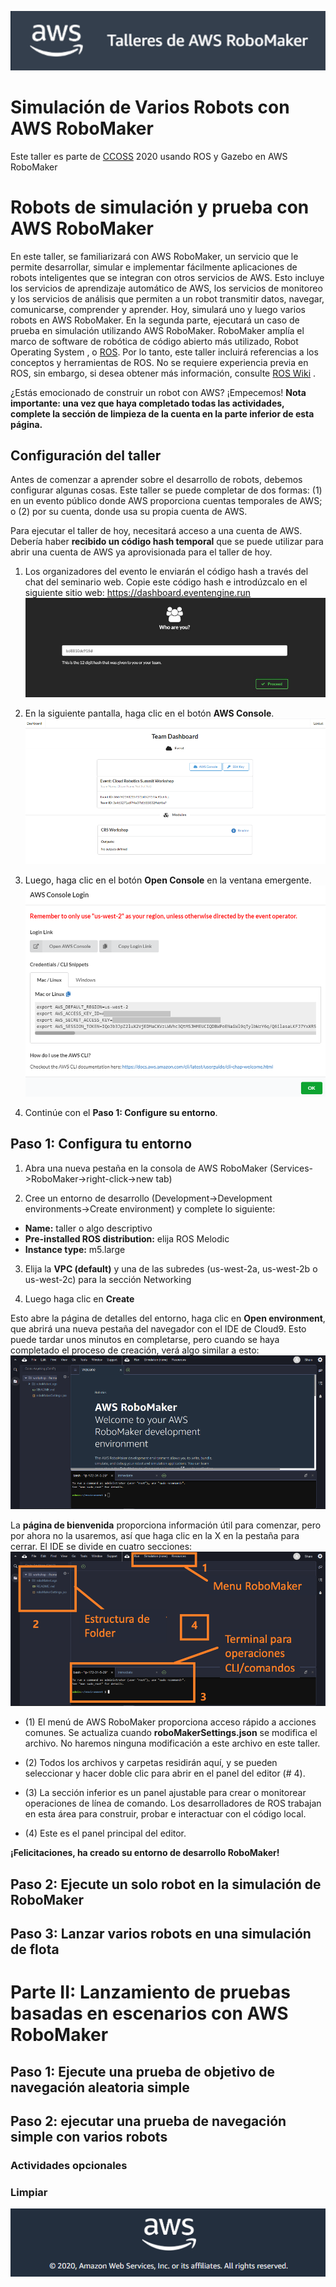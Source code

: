 ![Header](https://github.com/cbuscaron/multi-robot-simulation-aws-robomaker/blob/main/images/header.png)

# Simulación de Varios Robots con AWS RoboMaker
Este taller es parte de [CCOSS](http://ccoss.org) 2020 usando ROS y Gazebo en AWS RoboMaker

# Robots de simulación y prueba con AWS RoboMaker

En este taller, se familiarizará con AWS RoboMaker, un servicio que le permite desarrollar, simular e implementar fácilmente aplicaciones de robots inteligentes que se integran con otros servicios de AWS. Esto incluye los servicios de aprendizaje automático de AWS, los servicios de monitoreo y los servicios de análisis que permiten a un robot transmitir datos, navegar, comunicarse, comprender y aprender.
Hoy, simulará uno y luego varios robots en AWS RoboMaker. En la segunda parte, ejecutará un caso de prueba en simulación utilizando AWS RoboMaker. 
RoboMaker amplía el marco de software de robótica de código abierto más utilizado, Robot Operating System , o [ROS](http://ros.org).
Por lo tanto, este taller incluirá referencias a los conceptos y herramientas de ROS. No se requiere experiencia previa en ROS, sin embargo, si desea obtener más información, consulte [ROS Wiki](https://wiki.ros.org/es) .

¿Estás emocionado de construir un robot con AWS? ¡Empecemos!
**Nota importante: una vez que haya completado todas las actividades, complete la sección de limpieza de la cuenta en la parte inferior de esta página.**


## Configuración del taller
Antes de comenzar a aprender sobre el desarrollo de robots, debemos configurar algunas cosas. Este taller se puede completar de dos formas: (1) en un evento público donde AWS proporciona cuentas temporales de AWS; o (2) por su cuenta, donde usa su propia cuenta de AWS.

Para ejecutar el taller de hoy, necesitará acceso a una cuenta de AWS. Debería haber **recibido un código hash temporal** que se puede utilizar para abrir una cuenta de AWS ya aprovisionada para el taller de hoy.
1.	Los organizadores del evento le enviarán el código hash a través del chat del seminario web. Copie este código hash e introdúzcalo en el siguiente sitio web: https://dashboard.eventengine.run
![Figure 1](https://github.com/cbuscaron/multi-robot-simulation-aws-robomaker/blob/main/images/figure1.png)

2.	En la siguiente pantalla, haga clic en el botón  **AWS Console**.
![Figure 2](https://github.com/cbuscaron/multi-robot-simulation-aws-robomaker/blob/main/images/figure2.png)

3.	Luego, haga clic en el botón **Open Console** en la ventana emergente.
![Figure 3](https://github.com/cbuscaron/multi-robot-simulation-aws-robomaker/blob/main/images/figure3.png)

4. Continúe con el **Paso 1: Configure su entorno**.

## Paso 1: Configura tu entorno

1.	Abra una nueva pestaña en la consola de AWS RoboMaker (Services->RoboMaker->right-click->new tab)

2.	Cree un entorno de desarrollo (Development->Development environments->Create environment) y complete lo siguiente:
* **Name:** taller o algo descriptivo
* **Pre-installed ROS distribution:** elija ROS Melodic
* **Instance type:** m5.large

3.	Elija la **VPC (default)** y una de las subredes (us-west-2a, us-west-2b o us-west-2c) para la sección Networking 

4.	Luego haga clic en **Create**

Esto abre la página de detalles del entorno, haga clic en **Open environment**, que abrirá una nueva pestaña del navegador con el IDE de Cloud9. Esto puede tardar unos minutos en completarse, pero cuando se haya completado el proceso de creación, verá algo similar a esto:
![Figure 4](https://github.com/cbuscaron/multi-robot-simulation-aws-robomaker/blob/main/images/figure4.png)

La **página de bienvenida** proporciona información útil para comenzar, pero por ahora no la usaremos, así que haga clic en la X en la pestaña para cerrar. El IDE se divide en cuatro secciones:
![Figure 5](https://github.com/cbuscaron/multi-robot-simulation-aws-robomaker/blob/main/images/figure5.png)

* (1) El menú de AWS RoboMaker proporciona acceso rápido a acciones comunes. Se actualiza cuando **roboMakerSettings.json** se modifica el archivo. No haremos ninguna modificación a este archivo en este taller.

* (2) Todos los archivos y carpetas residirán aquí, y se pueden seleccionar y hacer doble clic para abrir en el panel del editor (# 4).

* (3) La sección inferior es un panel ajustable para crear o monitorear operaciones de línea de comando. Los desarrolladores de ROS trabajan en esta área para construir, probar e interactuar con el código local.

* (4) Este es el panel principal del editor.

**¡Felicitaciones, ha creado su entorno de desarrollo RoboMaker!**


## Paso 2: Ejecute un solo robot en la simulación de RoboMaker

## Paso 3: Lanzar varios robots en una simulación de flota

# Parte II: Lanzamiento de pruebas basadas en escenarios con AWS RoboMaker

## Paso 1: Ejecute una prueba de objetivo de navegación aleatoria simple

## Paso 2: ejecutar una prueba de navegación simple con varios robots

### Actividades opcionales

### Limpiar

![Header](https://github.com/cbuscaron/multi-robot-simulation-aws-robomaker/blob/main/images/footer.png)
